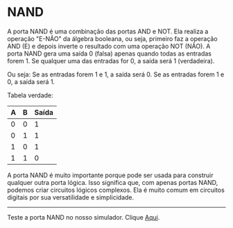# NAND

A porta NAND é uma combinação das portas AND e NOT. Ela realiza a operação "E-NÃO" da álgebra booleana, ou seja, primeiro faz a operação AND (E) e depois inverte o resultado com uma operação NOT (NÃO). A porta NAND gera uma saída 0 (falsa) apenas quando todas as entradas forem 1. Se qualquer uma das entradas for 0, a saída será 1 (verdadeira).

Ou seja:
Se as entradas forem 1 e 1, a saída será 0.
Se as entradas forem 1 e 0, a saída será 1.

Tabela verdade:

| A | B | Saída |
|---|---|-------|
| 0 | 0 |   1   |
| 0 | 1 |   1   |
| 1 | 0 |   1   |
| 1 | 1 |   0   |

A porta NAND é muito importante porque pode ser usada para construir qualquer outra porta lógica. Isso significa que, com apenas portas NAND, podemos criar circuitos lógicos complexos. Ela é muito comum em circuitos digitais por sua versatilidade e simplicidade.

---

Teste a porta NAND no nosso simulador. Clique [Aqui](https://umbarril.github.io/logic-simulator).
